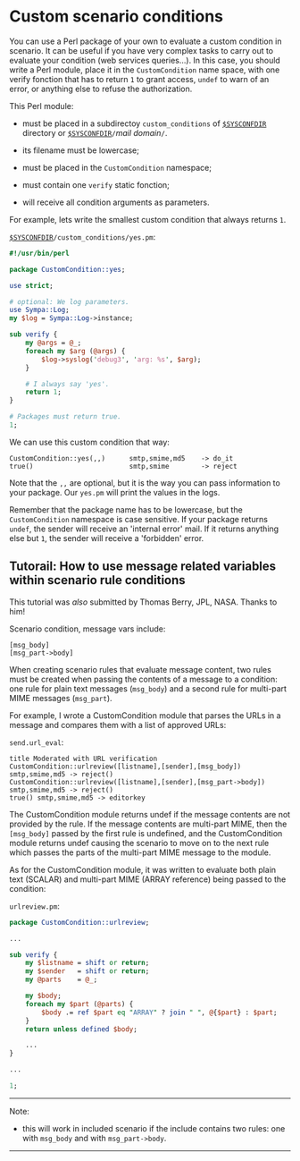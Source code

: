 Custom scenario conditions
==========================

You can use a Perl package of your own to evaluate a custom condition in scenario. It can be useful if you have very complex tasks to carry out to evaluate your condition (web services queries...). In this case, you should write a Perl module, place it in the `CustomCondition` name space, with one verify fonction that has to return `1` to grant access, `undef` to warn of an error, or anything else to refuse the authorization.

This Perl module:

  - must be placed in a subdirectoy `custom_conditions` of [``$SYSCONFDIR``](../layout.md#sysconfdir) directory or [``$SYSCONFDIR``](../layout.md#sysconfdir)`/`_mail domain_`/`.

  - its filename must be lowercase;

  - must be placed in the `CustomCondition` namespace;

  - must contain one `verify` static fonction;

  - will receive all condition arguments as parameters.

For example, lets write the smallest custom condition that always returns `1`.

[``$SYSCONFDIR``](../layout.md#sysconfdir)`/custom_conditions/yes.pm`:

``` perl
#!/usr/bin/perl

package CustomCondition::yes;

use strict;

# optional: We log parameters.
use Sympa::Log;
my $log = Sympa::Log->instance;

sub verify {
    my @args = @_;
    foreach my $arg (@args) {
        $log->syslog('debug3', 'arg: %s', $arg);
    }

    # I always say 'yes'.
    return 1;
}

# Packages must return true.
1;
```

We can use this custom condition that way:

``` code
CustomCondition::yes(,,)      smtp,smime,md5    -> do_it
true()                        smtp,smime        -> reject
```

Note that the `,,` are optional, but it is the way you can pass information to your package. Our `yes.pm` will print the values in the logs.

Remember that the package name has to be lowercase, but the `CustomCondition` namespace is case sensitive. If your package returns `undef`, the sender will receive an 'internal error' mail. If it returns anything else but `1`, the sender will receive a 'forbidden' error.

Tutorail: How to use message related variables within scenario rule conditions
------------------------------------------------------------------------------

This tutorial was *also* submitted by Thomas Berry, JPL, NASA. Thanks to him!

Scenario condition, message vars include:

``` code
[msg_body]
[msg_part->body]
```

When creating scenario rules that evaluate message content, two rules must be created when passing the contents of a message to a condition: one rule for plain text messages (`msg_body`) and a second rule for multi-part MIME messages (`msg_part`).

For example, I wrote a CustomCondition module that parses the URLs in a message and compares them with a list of approved URLs:

`send.url_eval`:
``` code
title Moderated with URL verification
CustomCondition::urlreview([listname],[sender],[msg_body]) smtp,smime,md5 -> reject()
CustomCondition::urlreview([listname],[sender],[msg_part->body]) smtp,smime,md5 -> reject()
true() smtp,smime,md5 -> editorkey
```

The CustomCondition module returns undef if the message contents are not provided by the rule. If the message contents are multi-part MIME, then the `[msg_body]` passed by the first rule is undefined, and the CustomCondition module returns undef causing the scenario to move on to the next rule which passes the parts of the multi-part MIME message to the module.

As for the CustomCondition module, it was written to evaluate both plain text (SCALAR) and multi-part MIME (ARRAY reference) being passed to the condition:

`urlreview.pm`:

``` perl
package CustomCondition::urlreview;

...

sub verify {
    my $listname = shift or return;
    my $sender   = shift or return;
    my @parts    = @_;

    my $body;
    foreach my $part (@parts) {
        $body .= ref $part eq "ARRAY" ? join " ", @{$part} : $part;
    }
    return unless defined $body;

    ...
}

...

1;
```

----
Note:

  * this will work in included scenario if the include contains two rules: one with `msg_body` and with `msg_part->body`.

----

